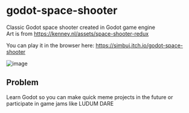 # godot-space-shooter

Classic Godot space shooter created in Godot game engine   
Art is from https://kenney.nl/assets/space-shooter-redux

You can play it in the browser here: https://simbuj.itch.io/godot-space-shooter

![image](https://github.com/user-attachments/assets/79ad9d64-9607-4ab8-9a72-205c3b98bca5)

## Problem
Learn Godot so you can make quick meme projects in the future or participate in game jams like LUDUM DARE

